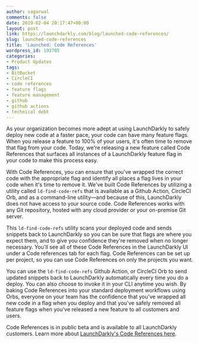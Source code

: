 ```yaml
---
author: sagarwal
comments: false
date: 2019-02-04 20:17:47+00:00
layout: post
link: https://launchdarkly.com/blog/launched-code-references/
slug: launched-code-references
title: 'Launched: Code References'
wordpress_id: 193705
categories:
- Product Updates
tags:
- BitBucket
- CircleCI
- code references
- feature flags
- feature management
- github
- github actions
- technical debt
---
```


As your organization becomes more adept at using LaunchDarkly to safely deploy new code at a faster pace, your code can have many feature flags. When you release a feature to 100% of your users, it's often time to remove that flag from your code. Today, we're releasing a new feature called Code References that surfaces all instances of a LaunchDarkly feature flag in your code to make this process easy.

With Code References, you can ensure that you've wrapped the correct code with the appropriate flag and identify all places a flag lives in your code when it's time to remove it. We've built Code References by utilizing a utility called `ld-find-code-refs` that is available as a Github Action, CircleCI Orb, and as a command-line utility—and because of this, LaunchDarkly does not have access to your source code. Code References works with any Git repository, hosted with any cloud provider or your on-premise Git server.

This `ld-find-code-refs` utility scans your deployed code and sends snippets back to LaunchDarkly so you can be sure that flags are where you expect them, and to give you confidence they're removed when no longer necessary. You'll see all of these Code References in the LaunchDarkly UI under a Code references tab for each flag. Code References can be set up per project, so you can use Code References on only the projects you want.

You can use the `ld-find-code-refs` Github Action, or CircleCI Orb to send updated snippets back to LaunchDarkly automatically every time you do a deploy. You can also choose to invoke it in your CLI anytime you wish. By baking Code References into your standard deployment workflows using Orbs, everyone on your team has the confidence that you've wrapped all new code in a flag when you deploy and that you've safely removed all feature flags when you've released a new feature to all customers and users.

Code References is in public beta and is available to all LaunchDarkly customers. Learn more about [LaunchDarkly's Code References here](https://docs.launchdarkly.com/v2.0/docs/git-code-references).
